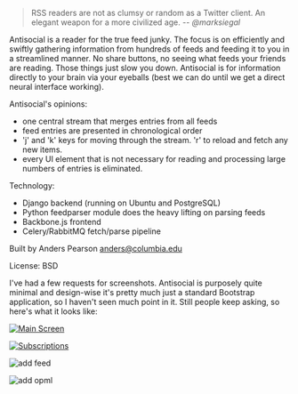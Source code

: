 > RSS readers are not as clumsy or random as a Twitter client. An
  elegant weapon for a more civilized age. -- <cite>@marksiegal</cite>

Antisocial is a reader for the true feed junky. The focus is on
efficiently and swiftly gathering information from hundreds of feeds
and feeding it to you in a streamlined manner. No share buttons, no
seeing what feeds your friends are reading. Those things just slow you
down. Antisocial is for information directly to your brain via your
eyeballs (best we can do until we get a direct neural interface
working).

Antisocial's opinions:

* one central stream that merges entries from all feeds
* feed entries are presented in chronological order
* 'j' and 'k' keys for moving through the stream. 'r' to reload and
  fetch any new items.
* every UI element that is not necessary for reading and processing
  large numbers of entries is eliminated.

Technology:

* Django backend (running on Ubuntu and PostgreSQL)
* Python feedparser module does the heavy lifting on parsing feeds
* Backbone.js frontend
* Celery/RabbitMQ fetch/parse pipeline

Built by Anders Pearson <anders@columbia.edu>

License: BSD

I've had a few requests for screenshots. Antisocial is purposely quite
minimal and design-wise it's pretty much just a standard Bootstrap
application, so I haven't seen much point in it. Still people keep
asking, so here's what it looks like:

[![Main Screen](http://reticulum.thraxil.org/image/8e1b05b1bcacf0dc2b004e5a4217f5eff9607a6c/600w/image.png)](http://reticulum.thraxil.org/image/8e1b05b1bcacf0dc2b004e5a4217f5eff9607a6c/full/image.png)

[![Subscriptions](http://reticulum.thraxil.org/image/10fb5d2583a388552e4dccb242f2fb68e04cbd57/600w/image.png)](http://reticulum.thraxil.org/image/10fb5d2583a388552e4dccb242f2fb68e04cbd57/full/image.png)

![add feed](http://reticulum.thraxil.org/image/413788efa82b5bb6328ef12193c92c7400df6509/full/image.png)

![add opml](http://reticulum.thraxil.org/image/e607029f5d686bbc817fb403dd8ccbd8826c3a7a/full/image.png)
